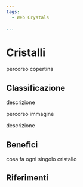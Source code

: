 ```yaml
---
tags:
  - Web Crystals

...
```


# Cristalli

percorso copertina

## Classificazione

descrizione

percorso immagine

descrizione

## Benefici

cosa fa ogni singolo cristallo

## Riferimenti